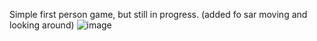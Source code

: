 Simple first person game, but still in progress. (added fo sar moving and looking around)
![image](https://user-images.githubusercontent.com/60985440/141691193-811ee68b-50bc-46c1-aad3-e06c986e33a2.png)

